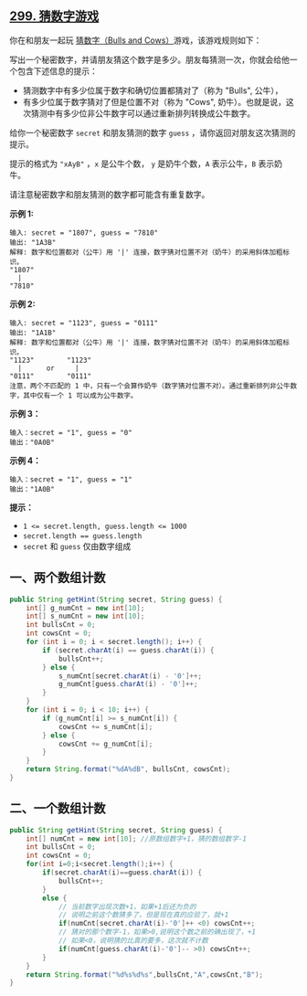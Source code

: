 ## [299. 猜数字游戏](https://leetcode-cn.com/problems/bulls-and-cows/)

你在和朋友一起玩 [猜数字（Bulls and Cows）](https://baike.baidu.com/item/猜数字/83200?fromtitle=Bulls+and+Cows&fromid=12003488&fr=aladdin)游戏，该游戏规则如下：

写出一个秘密数字，并请朋友猜这个数字是多少。朋友每猜测一次，你就会给他一个包含下述信息的提示：

- 猜测数字中有多少位属于数字和确切位置都猜对了（称为 "Bulls", 公牛），
- 有多少位属于数字猜对了但是位置不对（称为 "Cows", 奶牛）。也就是说，这次猜测中有多少位非公牛数字可以通过重新排列转换成公牛数字。

给你一个秘密数字 `secret` 和朋友猜测的数字 `guess` ，请你返回对朋友这次猜测的提示。

提示的格式为 `"xAyB"` ，`x` 是公牛个数， `y` 是奶牛个数，`A` 表示公牛，`B` 表示奶牛。

请注意秘密数字和朋友猜测的数字都可能含有重复数字。

**示例 1:**

```
输入: secret = "1807", guess = "7810"
输出: "1A3B"
解释: 数字和位置都对（公牛）用 '|' 连接，数字猜对位置不对（奶牛）的采用斜体加粗标识。
"1807"
  |
"7810"
```

**示例 2:**

```
输入: secret = "1123", guess = "0111"
输出: "1A1B"
解释: 数字和位置都对（公牛）用 '|' 连接，数字猜对位置不对（奶牛）的采用斜体加粗标识。
"1123"        "1123"
  |      or     |
"0111"        "0111"
注意，两个不匹配的 1 中，只有一个会算作奶牛（数字猜对位置不对）。通过重新排列非公牛数字，其中仅有一个 1 可以成为公牛数字。
```

**示例 3：**

```
输入：secret = "1", guess = "0"
输出："0A0B"
```

**示例 4：**

```
输入：secret = "1", guess = "1"
输出："1A0B"
```

 

**提示：**

- `1 <= secret.length, guess.length <= 1000`
- `secret.length == guess.length`
- `secret` 和 `guess` 仅由数字组成

## 一、两个数组计数

```java
public String getHint(String secret, String guess) {
    int[] g_numCnt = new int[10];
    int[] s_numCnt = new int[10];
    int bullsCnt = 0;
    int cowsCnt = 0;
    for (int i = 0; i < secret.length(); i++) {
        if (secret.charAt(i) == guess.charAt(i)) {
            bullsCnt++;
        } else {
            s_numCnt[secret.charAt(i) - '0']++;
            g_numCnt[guess.charAt(i) - '0']++;
        }
    }
    for (int i = 0; i < 10; i++) {
        if (g_numCnt[i] >= s_numCnt[i]) {
            cowsCnt += s_numCnt[i];
        } else {
            cowsCnt += g_numCnt[i];
        }
    }
    return String.format("%dA%dB", bullsCnt, cowsCnt);
}
```

## 二、一个数组计数

```java
public String getHint(String secret, String guess) {
    int[] numCnt = new int[10]; //原数组数字+1，猜的数组数字-1
    int bullsCnt = 0;
    int cowsCnt = 0;
    for(int i=0;i<secret.length();i++) {
        if(secret.charAt(i)==guess.charAt(i)) {
            bullsCnt++;
        }
        else {
            // 当前数字出现次数+1，如果+1后还为负的
            // 说明之前这个数猜多了，但是现在真的应验了，就+1
            if(numCnt[secret.charAt(i)-'0']++ <0) cowsCnt++;
            // 猜对的那个数字-1，如果>0,说明这个数之前的确出现了，+1
            // 如果<0，说明猜的比真的要多，这次就不计数
            if(numCnt[guess.charAt(i)-'0']-- >0) cowsCnt++;
        }
    }
    return String.format("%d%s%d%s",bullsCnt,"A",cowsCnt,"B");
}
```

